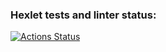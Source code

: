 ### Hexlet tests and linter status:
[![Actions Status](https://github.com/kabatsyura/layout-designer-project-58/actions/workflows/hexlet-check.yml/badge.svg)](https://github.com/kabatsyura/layout-designer-project-58/actions)
